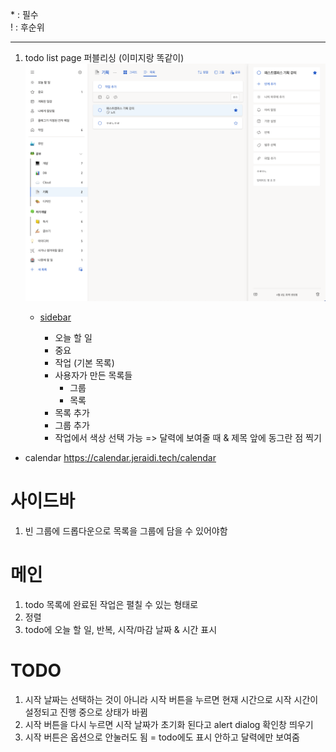 \* : 필수  
\! : 후순위

---

1. todo list page 퍼블리싱 (이미지랑 똑같이)
   ![](/public/todo-list.png)

   - [sidebar](https://ui.shadcn.com/blocks/sidebar#sidebar-07)

     - 오늘 할 일
     - 중요
     - 작업 (기본 목록)
     - 사용자가 만든 목록들
       - 그룹
       - 목록
     - 목록 추가
     - 그룹 추가
     - 작업에서 색상 선택 가능 => 달력에 보여줄 때 & 제목 앞에 동그란 점 찍기

- calendar
  https://calendar.jeraidi.tech/calendar

# 사이드바

1. 빈 그룹에 드롭다운으로 목록을 그룹에 담을 수 있어야함

# 메인

1. todo 목록에 완료된 작업은 펼칠 수 있는 형태로
2. 정렬
3. todo에 오늘 할 일, 반복, 시작/마감 날짜 & 시간 표시

# TODO

1. 시작 날짜는 선택하는 것이 아니라 시작 버튼을 누르면 현재 시간으로 시작 시간이 설정되고 진행 중으로 상태가 바뀜
2. 시작 버튼을 다시 누르면 시작 날짜가 초기화 된다고 alert dialog 확인창 띄우기
3. 시작 버튼은 옵션으로 안눌러도 됨 = todo에도 표시 안하고 달력에만 보여줌
